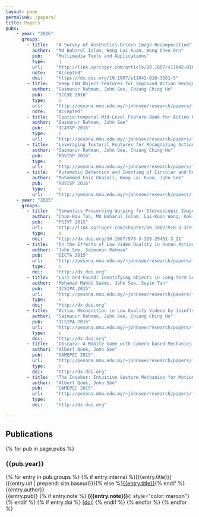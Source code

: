 ```yaml
---
layout: page
permalink: /papers/
title: Papers
pubs:
    - year: "2016"
      groups:
        - title:   "A Survey of Aesthetics-Driven Image Recomposition"
          author:  "Md Baharul Islam, Wong Lai Kuan, Wong Chee Onn"
          pub:     "Multimedia Tools and Applications"
          type:     j
          url:     "http://link.springer.com/article/10.1007/s11042-016-3561-5"	
          note:    "Accepted"
          doi:     "https://dx.doi.org/10.1007/s11042-016-3561-5"
        - title:   "Deep CNN Object Features for Improved Action Recognition in Low Quality Videos"
          author:  "Saimunur Rahman, John See, Chiung Ching Ho"
          pub:     "ICCSE 2016"
          type:     c 
          url:     "http://pesona.mmu.edu.my/~johnsee/research/papers/files/deepobjfeat_iccse16.pdf"
          note:    "Accepted"		  
        - title:   "Spatio-temporal Mid-Level Feature Bank for Action Recognition in Low Quality Video"
          author:  "Saimunur Rahman, John See"
          pub:     "ICASSP 2016"
          type:     c 
          url:     "http://pesona.mmu.edu.my/~johnsee/research/papers/files/stem_icassp16.pdf"
        - title:   "Leveraging Textural Features for Recognizing Actions in Low Quality Videos"
          author:  "Saimunur Rahman, John See, Chiung Ching Ho"
          pub:     "ROVISP 2016"
          type:     c
          url:     "http://pesona.mmu.edu.my/~johnsee/research/papers/files/leverage_rovisp16.pdf"
        - title:   "Automatic Detection and Counting of Circular and Rectangular Steel Bars"
          author:  "Muhammad Faiz Ghazali, Wong Lai Kuan, John See"
          pub:     "ROVISP 2016"
          type:     c
          url:     "http://pesona.mmu.edu.my/~johnsee/research/papers/files/steel_rovisp16.pdf"
    - year: "2015"
      groups:
        - title:   "Semantics Preserving Warping for Stereoscopic Image Retargeting"
          author:  "Chun-Hau Tan, Md Baharul Islam, Lai-Kuan Wong, Kok-Lim Low" 
          pub:     "PSIVT 2015"
          url:     "http://link.springer.com/chapter/10.1007/978-3-319-29451-3_21"
          type:     c
          doi:     "http://dx.doi.org/10.1007/978-3-319-29451-3_21"	
        - title:   "On the Effects of Low Video Quality in Human Action Recognition"
          author:  "John See, Saimunur Rahman" 
          pub:     "DICTA 2015"
          url:     "http://pesona.mmu.edu.my/~johnsee/research/papers/files/effects_dicta15.pdf"
          type:     c
          doi:     "http://dx.doi.org"	  
        - title:   "Lost and Found: Identifying Objects in Long-Term Surveillance Videos"
          author:  "Mohamad Mahdi Saemi, John See, Suyin Tan" 
          pub:     "ICSIPA 2015"
          url:     "http://pesona.mmu.edu.my/~johnsee/research/papers/files/lostfound_icsipa15.pdf"
          type:     c
          doi:     "http://dx.doi.org"
        - title:   "Action Recognition in Low Quality Videos by Jointly Using Shape, Motion and Texture Features"
          author:  "Saimunur Rahman, John See, Chiung Ching Ho" 
          pub:     "ICSIPA 2015"
          url:     "http://pesona.mmu.edu.my/~johnsee/research/papers/files/lowquality_icsipa15.pdf"
          type:     c
          doi:     "http://dx.doi.org"
        - title:   "Obscura: A Mobile Game with Camera based Mechanics "
          author:  "Albert Quek, John See" 
          pub:     "GAMEPEC 2015"
          url:     "http://pesona.mmu.edu.my/~johnsee/research/papers/files/obscura_gamepec15.pdf"
          type:     c
          doi:     "http://dx.doi.org"
        - title:   "The Invoker: Intuitive Gesture Mechanics for Motion-based Shooter RPG "
          author:  "Albert Quek, John See" 
          pub:     "GAMEPEC 2015"
          url:     "http://pesona.mmu.edu.my/~johnsee/research/papers/files/invoker_gamepec15.pdf"
          type:     c
          doi:     "http://dx.doi.org"

---
```


## Publications

{% for pub in page.pubs %}
### {{pub.year}}
{% for entry in pub.groups %}
{% if entry.internal %}[{{entry.title}}]({{entry.url | prepend: site.baseurl}}){% else %}[{{entry.title}}]({{entry.url}}){% endif %}<br />
{{entry.author}}<br />
{{entry.pub}}
{% if entry.note %} **({{entry.note}})**{: style="color: maroon"}
{% endif %} {% if entry.doi %} [[doi]]({{entry.doi}}) {% endif %} 
{% endfor %}
{% endfor %}
